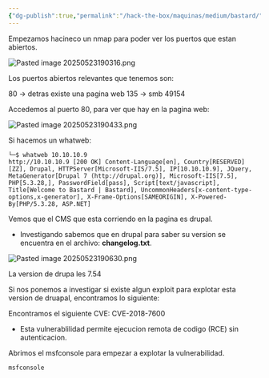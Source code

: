 ```yaml
---
{"dg-publish":true,"permalink":"/hack-the-box/maquinas/medium/bastard/","dgPassFrontmatter":true}
---
```


Empezamos hacineco un nmap para poder ver los puertos que estan abiertos.

![Pasted image 20250523190316.png](/img/user/Imagenes/Pasted%20image%2020250523190316.png)

Los puertos abiertos relevantes que tenemos son:

80 -> detras existe una pagina web
135 -> smb
49154 

Accedemos al puerto 80, para ver que hay en la pagina web:

![Pasted image 20250523190433.png](/img/user/Imagenes/Pasted%20image%2020250523190433.png)

Si hacemos un whatweb:

```
└─$ whatweb 10.10.10.9
http://10.10.10.9 [200 OK] Content-Language[en], Country[RESERVED][ZZ], Drupal, HTTPServer[Microsoft-IIS/7.5], IP[10.10.10.9], JQuery, MetaGenerator[Drupal 7 (http://drupal.org)], Microsoft-IIS[7.5], PHP[5.3.28,], PasswordField[pass], Script[text/javascript], Title[Welcome to Bastard | Bastard], UncommonHeaders[x-content-type-options,x-generator], X-Frame-Options[SAMEORIGIN], X-Powered-By[PHP/5.3.28, ASP.NET]
```

Vemos que el CMS que esta corriendo en la pagina es drupal.
- Investigando sabemos que en drupal para saber su version se encuentra en el archivo: **changelog.txt**.

![Pasted image 20250523190630.png](/img/user/Imagenes/Pasted%20image%2020250523190630.png)

La version de drupa les 7.54

Si nos ponemos a investigar si existe algun exploit para explotar esta version de druapal, encontramos lo siguiente:

Encontramos el siguiente CVE: CVE-2018-7600

- Esta vulnerablilidad permite ejecucion remota de codigo (RCE) sin autenticacion.

Abrimos el msfconsole para empezar a explotar la vulnerabilidad.

```
msfconsole
```


